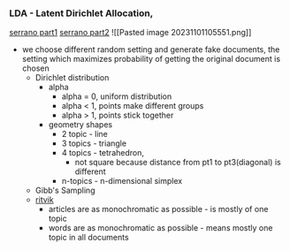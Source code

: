 ### LDA - Latent Dirichlet Allocation, 
[serrano part1](https://www.youtube.com/watch?v=T05t-SqKArY)
[serrano part2](https://www.youtube.com/watch?v=BaM1uiCpj_E)
![[Pasted image 20231101105551.png]]
- we choose different random setting and generate fake documents, the setting which maximizes probability of getting the original document is chosen
	- Dirichlet distribution
		- alpha
			- alpha = 0, uniform distribution
			- alpha < 1, points make different groups
			- alpha > 1, points stick together
		- geometry shapes
			- 2 topic - line
			- 3 topics - triangle
			- 4 topics - tetrahedron, 
				- not square because distance from pt1 to pt3(diagonal) is different
			- n-topics - n-dimensional simplex
	- Gibb's Sampling
	- [ritvik](https://www.youtube.com/watch?v=7LB1VHp4tLE)
		- articles are as monochromatic as possible - is mostly of one topic
		- words are as monochromatic as possible - means mostly one topic in all documents